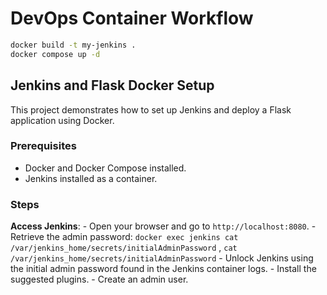# DevOps Container Workflow

```bash
docker build -t my-jenkins .
docker compose up -d
```

## Jenkins and Flask Docker Setup

This project demonstrates how to set up Jenkins and deploy a Flask application using Docker.

### Prerequisites
- Docker and Docker Compose installed.
- Jenkins installed as a container.

### Steps

**Access Jenkins**:
    - Open your browser and go to `http://localhost:8080`.
    - Retrieve the admin password: `docker exec jenkins cat /var/jenkins_home/secrets/initialAdminPassword` , `cat /var/jenkins_home/secrets/initialAdminPassword`
    - Unlock Jenkins using the initial admin password found in the Jenkins container logs.
    - Install the suggested plugins.
    - Create an admin user.

